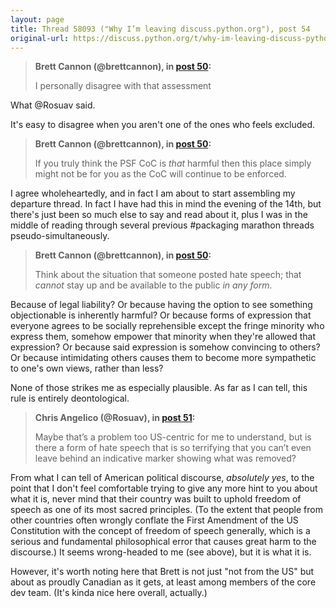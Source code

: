 ```yaml
---
layout: page
title: Thread 58093 ("Why I’m leaving discuss.python.org"), post 54
original-url: https://discuss.python.org/t/why-im-leaving-discuss-python-org/58093/54
---
```


> **Brett Cannon (@brettcannon), in [post 50](https://discuss.python.org/t/_/58093/50):**
>
> I personally disagree with that assessment

What @Rosuav said.

It's easy to disagree when you aren't one of the ones who feels excluded.

> **Brett Cannon (@brettcannon), in [post 50](https://discuss.python.org/t/_/58093/50):**
>
> If you truly think the PSF CoC is *that* harmful then this place simply might not be for you as the CoC will continue to be enforced.

I agree wholeheartedly, and in fact I am about to start assembling my departure thread. In fact I have had this in mind the evening of the 14th, but there's just been so much else to say and read about it, plus I was in the middle of reading through several previous #packaging marathon threads pseudo-simultaneously.

> **Brett Cannon (@brettcannon), in [post 50](https://discuss.python.org/t/_/58093/50):**
>
> Think about the situation that someone posted hate speech; that *cannot* stay up and be available to the public *in any form*.

Because of legal liability? Or because having the option to see something objectionable is inherently harmful? Or because forms of expression that everyone agrees to be socially reprehensible except the fringe minority who express them, somehow empower that minority when they're allowed that expression? Or because said expression is somehow convincing to others? Or because intimidating others causes them to become more sympathetic to one's own views, rather than less?

None of those strikes me as especially plausible. As far as I can tell, this rule is entirely deontological.

> **Chris Angelico (@Rosuav), in [post 51](https://discuss.python.org/t/_/58093/51):**
>
> Maybe that’s a problem too US-centric for me to understand, but is there a form of hate speech that is so terrifying that you can’t even leave behind an indicative marker showing what was removed?

From what I can tell of American political discourse, *absolutely yes*, to the point that I don't feel comfortable trying to give any more hint to you about what it is, never mind that their country was built to uphold freedom of speech as one of its most sacred principles. (To the extent that people from other countries often wrongly conflate the First Amendment of the US Constitution with the concept of freedom of speech generally, which is a serious and fundamental philosophical error that causes great harm to the discourse.) It seems wrong-headed to me (see above), but it is what it is.

However, it's worth noting here that Brett is not just "not from the US" but about as proudly Canadian as it gets, at least among members of the core dev team. (It's kinda nice here overall, actually.)


